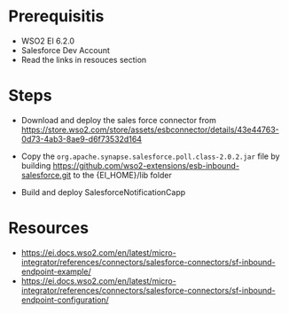 # Prerequisitis
- WSO2 EI 6.2.0
- Salesforce Dev Account
- Read the links in resouces section

# Steps
- Download and deploy the sales force connector from https://store.wso2.com/store/assets/esbconnector/details/43e44763-0d73-4ab3-8ae9-d6f73532d164

- Copy the ```org.apache.synapse.salesforce.poll.class-2.0.2.jar``` file by building https://github.com/wso2-extensions/esb-inbound-salesforce.git to the {EI_HOME}/lib folder

- Build and deploy SalesforceNotificationCapp

# Resources
- https://ei.docs.wso2.com/en/latest/micro-integrator/references/connectors/salesforce-connectors/sf-inbound-endpoint-example/
- https://ei.docs.wso2.com/en/latest/micro-integrator/references/connectors/salesforce-connectors/sf-inbound-endpoint-configuration/
